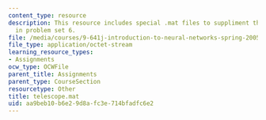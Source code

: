 ```yaml
---
content_type: resource
description: This resource includes special .mat files to suppliment the contents
  in problem set 6.
file: /media/courses/9-641j-introduction-to-neural-networks-spring-2005/aa9beb10b6e29d8afc3e714bfadfc6e2_telescope.mat
file_type: application/octet-stream
learning_resource_types:
- Assignments
ocw_type: OCWFile
parent_title: Assignments
parent_type: CourseSection
resourcetype: Other
title: telescope.mat
uid: aa9beb10-b6e2-9d8a-fc3e-714bfadfc6e2
---
```

